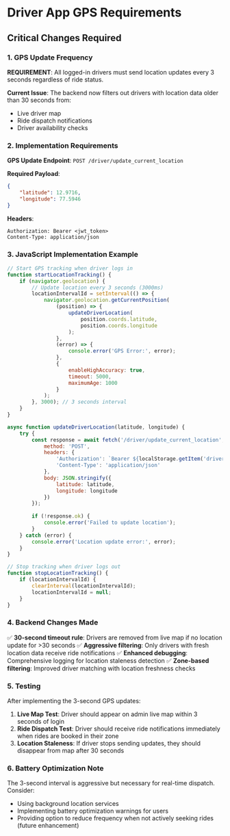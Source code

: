 # Driver App GPS Requirements

## Critical Changes Required

### 1. GPS Update Frequency
**REQUIREMENT**: All logged-in drivers must send location updates every 3 seconds regardless of ride status.

**Current Issue**: The backend now filters out drivers with location data older than 30 seconds from:
- Live driver map
- Ride dispatch notifications  
- Driver availability checks

### 2. Implementation Requirements

**GPS Update Endpoint**: `POST /driver/update_current_location`

**Required Payload**:
```json
{
    "latitude": 12.9716,
    "longitude": 77.5946
}
```

**Headers**:
```
Authorization: Bearer <jwt_token>
Content-Type: application/json
```

### 3. JavaScript Implementation Example

```javascript
// Start GPS tracking when driver logs in
function startLocationTracking() {
    if (navigator.geolocation) {
        // Update location every 3 seconds (3000ms)
        locationIntervalId = setInterval(() => {
            navigator.geolocation.getCurrentPosition(
                (position) => {
                    updateDriverLocation(
                        position.coords.latitude, 
                        position.coords.longitude
                    );
                },
                (error) => {
                    console.error('GPS Error:', error);
                },
                {
                    enableHighAccuracy: true,
                    timeout: 5000,
                    maximumAge: 1000
                }
            );
        }, 3000); // 3 seconds interval
    }
}

async function updateDriverLocation(latitude, longitude) {
    try {
        const response = await fetch('/driver/update_current_location', {
            method: 'POST',
            headers: {
                'Authorization': `Bearer ${localStorage.getItem('driver_token')}`,
                'Content-Type': 'application/json'
            },
            body: JSON.stringify({
                latitude: latitude,
                longitude: longitude
            })
        });
        
        if (!response.ok) {
            console.error('Failed to update location');
        }
    } catch (error) {
        console.error('Location update error:', error);
    }
}

// Stop tracking when driver logs out
function stopLocationTracking() {
    if (locationIntervalId) {
        clearInterval(locationIntervalId);
        locationIntervalId = null;
    }
}
```

### 4. Backend Changes Made

✅ **30-second timeout rule**: Drivers are removed from live map if no location update for >30 seconds
✅ **Aggressive filtering**: Only drivers with fresh location data receive ride notifications
✅ **Enhanced debugging**: Comprehensive logging for location staleness detection
✅ **Zone-based filtering**: Improved driver matching with location freshness checks

### 5. Testing

After implementing the 3-second GPS updates:

1. **Live Map Test**: Driver should appear on admin live map within 3 seconds of login
2. **Ride Dispatch Test**: Driver should receive ride notifications immediately when rides are booked in their zone
3. **Location Staleness**: If driver stops sending updates, they should disappear from map after 30 seconds

### 6. Battery Optimization Note

The 3-second interval is aggressive but necessary for real-time dispatch. Consider:
- Using background location services
- Implementing battery optimization warnings for users
- Providing option to reduce frequency when not actively seeking rides (future enhancement)